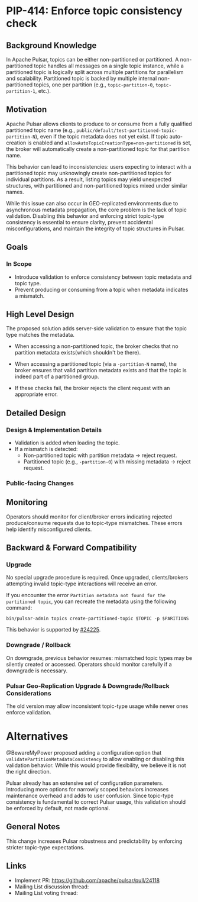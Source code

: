 # PIP-414: Enforce topic consistency check

## Background Knowledge

In Apache Pulsar, topics can be either non-partitioned or partitioned. A non-partitioned topic handles all messages on a
single topic instance, while a partitioned topic is logically split across multiple partitions for parallelism and
scalability. Partitioned topic is backed by multiple internal non-partitioned topics, one per partition (e.g.,
`topic-partition-0`, `topic-partition-1`, etc.).

## Motivation

Apache Pulsar allows clients to produce to or consume from a fully qualified partitioned topic name (e.g.,
`public/default/test-partitioned-topic-partition-N`), even if the topic metadata does not yet exist. If topic
auto-creation is enabled and `allowAutoTopicCreationType=non-partitioned` is set, the broker will automatically create a
non-partitioned topic for that partition name.

This behavior can lead to inconsistencies: users expecting to interact with a partitioned topic may unknowingly create
non-partitioned topics for individual partitions. As a result, listing topics may yield unexpected structures, with
partitioned and non-partitioned topics mixed under similar names.

While this issue can also occur in GEO-replicated environments due to asynchronous metadata propagation, the core
problem is the lack of topic validation. Disabling this behavior and enforcing
strict topic-type consistency is essential to ensure clarity, prevent accidental misconfigurations, and maintain the
integrity of topic structures in Pulsar.

## Goals

### In Scope

- Introduce validation to enforce consistency between topic metadata and topic type.
- Prevent producing or consuming from a topic when metadata indicates a mismatch.

## High Level Design

The proposed solution adds server-side validation to ensure that the topic type matches the metadata.

- When accessing a non-partitioned topic, the broker checks that no partition metadata exists(which shouldn't be there).
- When accessing a partitioned topic (via a `-partition-N` name), the broker ensures that valid partition metadata
  exists and that the topic is indeed part of a partitioned group.

- If these checks fail, the broker rejects the client request with an appropriate error.

## Detailed Design

### Design & Implementation Details

- Validation is added when loading the topic.
- If a mismatch is detected:
    - Non-partitioned topic with partition metadata → reject request.
    - Partitioned topic (e.g., `-partition-0`) with missing metadata → reject request.

### Public-facing Changes

## Monitoring

Operators should monitor for client/broker errors indicating rejected produce/consume requests due to topic-type mismatches.
These errors help identify misconfigured clients.

## Backward & Forward Compatibility

### Upgrade

No special upgrade procedure is required. Once upgraded, clients/brokers attempting invalid topic-type interactions will
receive an error.

If you encounter the error `Partition metadata not found for the partitioned topic`, you can recreate the metadata using
the following command:

```
bin/pulsar-admin topics create-partitioned-topic $TOPIC -p $PARITIONS
```

This behavior is supported by [#24225](https://github.com/apache/pulsar/pull/24225).

### Downgrade / Rollback

On downgrade, previous behavior resumes: mismatched topic types may be silently created or accessed. Operators should
monitor carefully if a downgrade is necessary.

### Pulsar Geo-Replication Upgrade & Downgrade/Rollback Considerations

The old version may allow inconsistent topic-type usage while newer ones enforce validation.

# Alternatives

@BewareMyPower proposed adding a configuration option that `validatePartitionMetadataConsistency` to allow enabling or
disabling this validation behavior. While this would provide flexibility, we believe it is not the right direction.

Pulsar already has an extensive set of configuration parameters. Introducing more options for narrowly scoped behaviors
increases maintenance overhead and adds to user confusion. Since topic-type consistency is fundamental to correct Pulsar
usage, this validation should be enforced by default, not made optional.

## General Notes

This change increases Pulsar robustness and predictability by enforcing stricter topic-type expectations.

## Links

* Implement PR: https://github.com/apache/pulsar/pull/24118
* Mailing List discussion thread:
* Mailing List voting thread:
